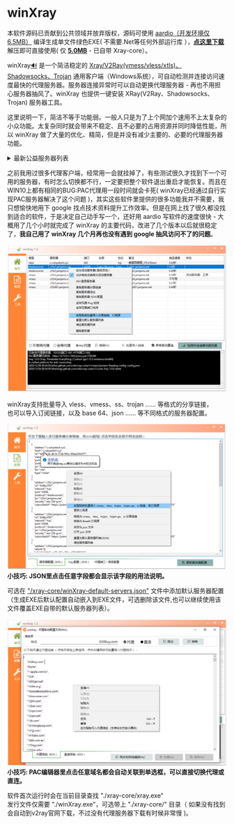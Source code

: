 # winXray 
本软件源码已贡献到公共领域并放弃版权，源码可使用 [aardio（开发环境仅6.5MB）](http://www.aardio.com) 编译生成单文件绿色EXE( 不需要.Net等任何外部运行库 ），**[点这里下载](https://raw.githubusercontent.com/vuvptch/winXray/master/release/winXray.7z)** 解压即可直接使用( 仅  **[5.0MB](https://raw.githubusercontent.com/vuvptch/winXray/master/release/winXray.7z)** - 已自带 Xray-core）。

winXray[:loud_sound:](http://dict.youdao.com/dictvoice?audio=winxray&type=2) 是一个简洁稳定的 [Xray/V2Ray(vmess/vless/xtls)、Shadowsocks、Trojan](https://github.com/XTLS/Xray-core) 通用客户端（Windows系统），可自动检测并连接访问速度最快的代理服务器。服务器连接异常时可以自动更换代理服务器 - 再也不用担心服务器抽风了。winXray 也提供一键安装 XRay(V2Ray、Shadowsocks、Trojan) 服务器工具。  
  
这里说明一下，简洁不等于功能弱。一般人只是为了上个网加个速用不上太复杂的小众功能。太复杂同时就会带来不稳定、且不必要的占用资源并同时降低性能，所以 winXray 做了大量的优化、精简，但是并没有减少主要的、必要的代理服务器功能。  
  
<details>  <summary>最新公益服务器列表</summary>  <pre>
vless://bf4a6c2b-db1b-57de-f45a-364aa254d1f7@x.vulvpstech.xyz:443/?host=x.vulvpstech.xyz&tls=xtls#%E7%BE%8E%E5%9B%BD%E8%A5%BF%E9%9B%85%E5%9B%BE_XTLS%2FDirect
ss://YWVzLTI1Ni1nY206OGNCdGp2NVQ2N0BjMzVzMS5qYW1qYW1zLm5ldDoxMDM5OA==#c35s1.jamjams.net:10398
ss://YWVzLTI1Ni1nY206OGNCdGp2NVQ2N0BjMzVzMi5qYW1qYW1zLm5ldDoxMDM5OA==#c35s2.jamjams.net:10398
vmess://eyJhZGQiOiJjMzVzMy5qYW1qYW1zLm5ldCIsImFpZCI6OCwiaWQiOiJkMmQyZGI2MS1lYzk4LTQ2M2UtODYxZS1hOTUwY2Y1ZjM2MTAiLCJuZXQiOiJ0Y3AiLCJwb3J0IjoiMTAzOTgiLCJwcyI6ImMzNXMzLmphbWphbXMubmV0IiwidGxzIjoibm9uZSIsInR5cGUiOiJub25lIiwidiI6Mn0=
vmess://eyJhZGQiOiJjMzVzNC5qYW1qYW1zLm5ldCIsImFpZCI6OCwiaWQiOiJkMmQyZGI2MS1lYzk4LTQ2M2UtODYxZS1hOTUwY2Y1ZjM2MTAiLCJuZXQiOiJ0Y3AiLCJwb3J0IjoiMTAzOTgiLCJwcyI6ImMzNXM0LmphbWphbXMubmV0IiwidGxzIjoibm9uZSIsInR5cGUiOiJub25lIiwidiI6Mn0=
vmess://eyJhZGQiOiJjMzVzNS5qYW1qYW1zLm5ldCIsImFpZCI6OCwiaWQiOiJkMmQyZGI2MS1lYzk4LTQ2M2UtODYxZS1hOTUwY2Y1ZjM2MTAiLCJuZXQiOiJ0Y3AiLCJwb3J0IjoiMTAzOTgiLCJwcyI6ImMzNXM1LmphbWphbXMubmV0IiwidGxzIjoibm9uZSIsInR5cGUiOiJub25lIiwidiI6Mn0=
vmess://eyJhZGQiOiJjMzVzODAxLmphbWphbXMubmV0IiwiYWlkIjo4LCJpZCI6ImQyZDJkYjYxLWVjOTgtNDYzZS04NjFlLWE5NTBjZjVmMzYxMCIsIm5ldCI6InRjcCIsInBvcnQiOiIxMDM5OCIsInBzIjoiYzM1czgwMS5qYW1qYW1zLm5ldCIsInRscyI6Im5vbmUiLCJ0eXBlIjoibm9uZSIsInYiOjJ9
</pre></details>    

之前我用过很多代理客户端，经常用一会就挂掉了，有些测试很久才找到下一个可用的服务器，有时怎么切换都不行，一定要把整个软件退出重启才能恢复。而且在WIN10上都有相同的BUG:PAC代理用一段时间就会卡死( winXray已经通过自行实现PAC服务器解决了这个问题 )，其实这些软件里提供的很多功能我并不需要，我只想愉快地用下 google 找点技术资料提升工作效率。但是在网上找了很久都没找到适合的软件，于是决定自己动手写一个，还好用 aardio 写软件的速度很快 - 大概用了几个小时就完成了 winXray 的主要代码，改进了几个版本以后就很稳定了，**我自己用了 winXray  几个月再也没有遇到 google 抽风访问不了的问题**。    


![winXray](./screenshots/winXray.png)

winXray支持批量导入 vless、vmess、ss、trojan …… 等格式的分享链接，  
也可以导入订阅链接，以及 base 64、json …… 等不同格式的服务器配置。

![服务器配置](./screenshots/config.json.png)
**小技巧: JSON里点击任意字段都会显示该字段的用法说明。**

可选在 ["/xray-core/winXray-default-servers.json"](./xray-core/winXray-default-servers.json) 文件中添加默认服务器配置（生成EXE后默认配置自动嵌入到EXE文件，可选删除该文件,也可以继续使用该文件覆盖EXE自带的默认服务器列表）。

![PAC配置](./screenshots/pac.png)
**小技巧: PAC编辑器里点击任意域名都会自动关联到单选框，可以直接切换代理或直连。**

软件首次运行时会在当前目录查找 "./xray-core/xray.exe"   
发行文件仅需要 "./winXray.exe"，可选带上 "./xray-core/" 目录（ 如果没有找到会自动到v2ray官网下载，不过没有代理服务器下载有时候非常慢 )。
